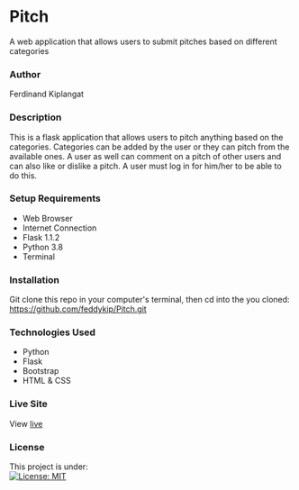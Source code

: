 # Pitch
A web application that allows users to submit pitches based on different categories
### Author
Ferdinand Kiplangat
### Description
This is a flask application that allows users to pitch anything based on the categories. Categories can be added by the user or they can pitch from the available ones. A user as well can comment on a pitch of other users and can also like or dislike a pitch. A user must log in for him/her to be able to do this.
### Setup Requirements
* Web Browser
* Internet Connection
* Flask 1.1.2
* Python 3.8
* Terminal
### Installation
Git clone this repo in your computer's terminal, then cd into the you cloned:
https://github.com/feddykip/Pitch.git

### Technologies Used
* Python
* Flask
* Bootstrap
* HTML & CSS
### Live Site
View [live](https://feddy-1-minute.herokuapp.com/)
### License
This project is under:  
[![License: MIT](https://img.shields.io/badge/License-MIT-yellow.svg)](LICENSE)
  
       
     
